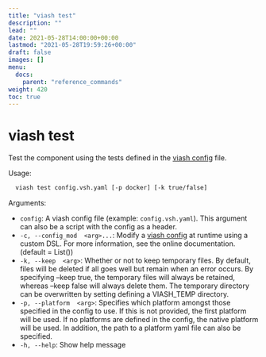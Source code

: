 ```yaml
---
title: "viash test"
description: ""
lead: ""
date: 2021-05-28T14:00:00+00:00
lastmod: "2021-05-28T19:59:26+00:00"
draft: false
images: []
menu:
  docs:
    parent: "reference_commands"
weight: 420
toc: true
---
```




# viash test

Test the component using the tests defined in the [viash
config](/config) file.

Usage:

``` bash
  viash test config.vsh.yaml [-p docker] [-k true/false]
```

Arguments:

-   `config`: A viash config file (example: `config.vsh.yaml`). This
    argument can also be a script with the config as a header.
-   `-c, --config_mod  <arg>...`: Modify a [viash config](/config) at
    runtime using a custom DSL. For more information, see the online
    documentation. (default = List())
-   `-k, --keep  <arg>`: Whether or not to keep temporary files. By
    default, files will be deleted if all goes well but remain when an
    error occurs. By specifying –keep true, the temporary files will
    always be retained, whereas –keep false will always delete them. The
    temporary directory can be overwritten by setting defining a
    VIASH\_TEMP directory.
-   `-p, --platform  <arg>`: Specifies which platform amongst those
    specified in the config to use. If this is not provided, the first
    platform will be used. If no platforms are defined in the config,
    the native platform will be used. In addition, the path to a
    platform yaml file can also be specified.
-   `-h, --help`: Show help message
